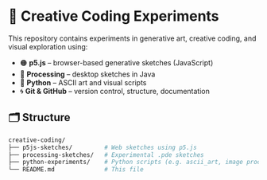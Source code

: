 # 🎨 Creative Coding Experiments

This repository contains experiments in generative art, creative coding, and visual exploration using:

- 🟠 **p5.js** – browser-based generative sketches (JavaScript)
- 🔵 **Processing** – desktop sketches in Java
- 🐍 **Python** – ASCII art and visual scripts
- 🌀 **Git & GitHub** – version control, structure, documentation

## 🗂 Structure

```bash
creative-coding/
├── p5js-sketches/         # Web sketches using p5.js
├── processing-sketches/   # Experimental .pde sketches
├── python-experiments/    # Python scripts (e.g. ascii_art, image processing)
└── README.md              # This file